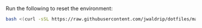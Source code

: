 Run the following to reset the environment:

```sh
bash <(curl -sSL https://raw.githubusercontent.com/jwaldrip/dotfiles/master/init)
```
